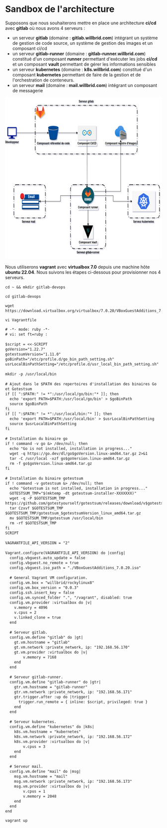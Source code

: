 # Sandbox de l'architecture

Supposons que nous souhaiterons mettre en place une architecture **ci/cd** avec **gitlab** où nous avons 4 serveurs :
- un serveur **gitlab** (domaine : **gitlab.willbrid.com**) intégrant un système de gestion de code source, un système de gestion des images et un composant ci/cd
- un serveur **gitlab-runner** (domaine : **gitlab-runner.willbrid.com**) constitué d'un composant **runner** permettant d'exécuter les jobs **ci/cd** et un composant **vault** permettant de gérer les informations sensibles
- un serveur **kubernetes** (domaine : **k8s.willbrid.com**) constitué d'un composant **kubernetes** permettant de faire de la gestion et de l'orchestration de conteneurs.
- un serveur **mail** (domaine : **mail.willbrid.com**)  intégrant un composant de messagerie

<p align="center">
<img src="../images/gitlab-devops.png" alt="gitlab-devops.png" width="620" height="520" />
</p>

Nous utiliserons **vagrant** avec **virtualbox 7.0** depuis une machine hôte **ubuntu 22.04**. Nous suivons les étapes ci-dessous pour provisionner nos 4 serveurs.


```
cd ~ && mkdir gitlab-devops
```

```
cd gitlab-devops
```

```
wget https://download.virtualbox.org/virtualbox/7.0.20/VBoxGuestAdditions_7.0.20.iso
```

```
vi Vagrantfile
```

```
# -*- mode: ruby -*-
# vi: set ft=ruby :

$script = <<-SCRIPT
goVersion="1.22.7"
gotestsumVersion="1.11.0"
goBinPath="/etc/profile.d/go_bin_path_setting.sh"
usrLocalBinPathSetting="/etc/profile.d/usr_local_bin_path_setting.sh"

mkdir -p /usr/local/bin

# Ajout dans le $PATH des repertoires d'installation des binaires Go et Gotestsum
if [[ ":$PATH:" != *":/usr/local/go/bin:"* ]]; then
  echo 'export PATH=$PATH:/usr/local/go/bin' > $goBinPath
  source $goBinPath
fi
if [[ ":$PATH:" != *":/usr/local/bin:"* ]]; then
  echo 'export PATH=$PATH:/usr/local/bin' > $usrLocalBinPathSetting
  source $usrLocalBinPathSetting
fi

# Installation du binaire go
if ! command -v go &> /dev/null; then
  echo "Go is not installed, installation in progress..."
  wget -q https://go.dev/dl/go$goVersion.linux-amd64.tar.gz 2>&1
  tar -C /usr/local -xzf go$goVersion.linux-amd64.tar.gz
  rm -f go$goVersion.linux-amd64.tar.gz
fi

# Installation du binaire gotestsum
if ! command -v gotestsum &> /dev/null; then
  echo "Gotestsum is not installed, installation in progress..."
  GOTESTSUM_TMP="$(mktemp -dt gotestsum-installer-XXXXXXX)"
  wget -q -P $GOTESTSUM_TMP https://github.com/gotestyourself/gotestsum/releases/download/v$gotestsumVersion/gotestsum_$gotestsumVersion_linux_amd64.tar.gz
  tar Czxvf $GOTESTSUM_TMP $GOTESTSUM_TMP/gotestsum_$gotestsumVersion_linux_amd64.tar.gz
  mv $GOTESTSUM_TMP/gotestsum /usr/local/bin
  rm -rf $GOTESTSUM_TMP
fi
SCRIPT

VAGRANTFILE_API_VERSION = "2"

Vagrant.configure(VAGRANTFILE_API_VERSION) do |config|
  config.vbguest.auto_update = false
  config.vbguest.no_remote = true
  config.vbguest.iso_path = "./VBoxGuestAdditions_7.0.20.iso"

  # General Vagrant VM configuration.
  config.vm.box = "willbrid/rockylinux8"
  config.vm.box_version = "0.0.3"
  config.ssh.insert_key = false
  config.vm.synced_folder ".", "/vagrant", disabled: true
  config.vm.provider :virtualbox do |v|
    v.memory = 4096
    v.cpus = 2
    v.linked_clone = true
  end

  # Serveur gitlab.
  config.vm.define "gitlab" do |gt|
    gt.vm.hostname = "gitlab"
    gt.vm.network :private_network, ip: "192.168.56.170"
    gt.vm.provider :virtualbox do |v|
        v.memory = 7168
    end
  end

  # Serveur gitlab-runner. 
  config.vm.define "gitlab-runner" do |gtr|
    gtr.vm.hostname = "gitlab-runner"
    gtr.vm.network :private_network, ip: "192.168.56.171"
    gtr.trigger.after :up do |trigger|
      trigger.run_remote = { inline: $script, privileged: true }
    end
  end

  # Serveur kubernetes.
  config.vm.define "kubernetes" do |k8s|
    k8s.vm.hostname = "kubernetes"
    k8s.vm.network :private_network, ip: "192.168.56.172"
    k8s.vm.provider :virtualbox do |v|
        v.cpus = 3
    end
  end

  # Serveur mail.
  config.vm.define "mail" do |msg|
    msg.vm.hostname = "mail"
    msg.vm.network :private_network, ip: "192.168.56.173"
    msg.vm.provider :virtualbox do |v|
        v.cpus = 1
        v.memory = 2048
    end
  end
end
```

```
vagrant up
```